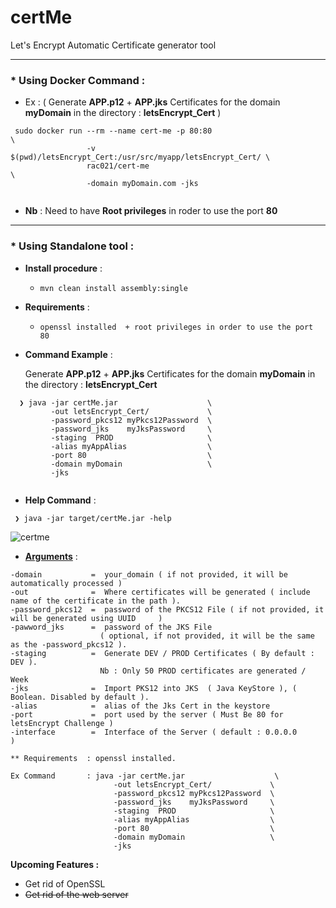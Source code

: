# certMe
Let's Encrypt Automatic Certificate generator tool

----------

### * Using Docker Command  : 
 - Ex : ( Generate **APP.p12** + **APP.jks** Certificates for the domain **myDomain** in the directory : **letsEncrypt_Cert** ) 
```
 sudo docker run --rm --name cert-me -p 80:80                                \
                 -v $(pwd)/letsEncrypt_Cert:/usr/src/myapp/letsEncrypt_Cert/ \
                 rac021/cert-me                                              \
                 -domain myDomain.com -jks
 
```
* **Nb** : Need to have **Root privileges** in roder to use the port **80**

----------

### * Using Standalone tool :

- **Install procedure** :

   - ` mvn clean install assembly:single `
   
   
- **Requirements** : 

   - `openssl installed  + root privileges in order to use the port 80 `


- **Command Example** :

  Generate **APP.p12** + **APP.jks** Certificates for the domain **myDomain** in the directory : **letsEncrypt_Cert**

```
  ❯ java -jar certMe.jar                    \
         -out letsEncrypt_Cert/             \
         -password_pkcs12 myPkcs12Password  \
         -password_jks    myJksPassword     \
         -staging  PROD                     \
         -alias myAppAlias                  \
         -port 80                           \
         -domain myDomain                   \
         -jks  
  
  ```

- **Help Command** :

 ```
  ❯ java -jar target/certMe.jar -help
 ```
![certme](https://user-images.githubusercontent.com/7684497/49657828-def13200-fa40-11e8-8f21-57cfc394be3b.png)


- [**Arguments**](#Arguments) :
 ```
-domain           =  your_domain ( if not provided, it will be automatically processed )
-out              =  Where certificates will be generated ( include name of the certificate in the path ).
-password_pkcs12  =  password of the PKCS12 File ( if not provided, it will be generated using UUID     )
-pawword_jks      =  password of the JKS File 
                     ( optional, if not provided, it will be the same as the -password_pkcs12 ).
-staging          =  Generate DEV / PROD Certificates ( By default : DEV ).
                     Nb : Only 50 PROD certificates are generated / Week
-jks              =  Import PKS12 into JKS  ( Java KeyStore ), ( Boolean. Disabled by default ).
-alias            =  alias of the Jks Cert in the keystore
-port             =  port used by the server ( Must Be 80 for letsEncrypt Challenge )
-interface        =  Interface of the Server ( default : 0.0.0.0                    )

** Requirements  : openssl installed.

Ex Command       : java -jar certMe.jar                    \
                        -out letsEncrypt_Cert/             \
                        -password_pkcs12 myPkcs12Password  \
                        -password_jks    myJksPassword     \
                        -staging  PROD                     \
                        -alias myAppAlias                  \
                        -port 80                           \
                        -domain myDomain                   \
                        -jks    
```

**Upcoming Features :**

   - Get rid of OpenSSL
   - ~~Get rid of the web server~~
    
    
